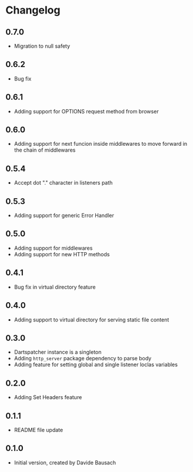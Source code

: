 # Changelog

## 0.7.0

- Migration to null safety

## 0.6.2

- Bug fix

## 0.6.1

- Adding support for OPTIONS request method from browser

## 0.6.0

- Adding support for next funcion inside middlewares to move forward in the chain of middlewares

## 0.5.4

- Accept dot "." character in listeners path

## 0.5.3

- Adding support for generic Error Handler

## 0.5.0

- Adding support for middlewares
- Adding support for new HTTP methods

## 0.4.1

- Bug fix in virtual directory feature

## 0.4.0

- Adding support to virtual directory for serving static file content

## 0.3.0

- Dartspatcher instance is a singleton
- Adding `http_server` package dependency to parse body
- Adding feature for setting global and single listener loclas variables

## 0.2.0

- Adding Set Headers feature

## 0.1.1

- README file update

## 0.1.0

- Initial version, created by Davide Bausach
